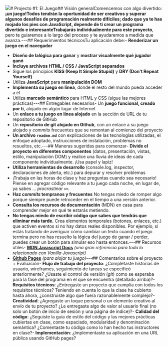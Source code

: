 ![](https://pataruco.github.io/ga-assets/assets/logos/ga.svg)# Projecto #1: El Juego## Visión generalComencemos con algo divertido: **¡un juego!**Todos tendrán la oportunidad de **ser creativos** y superar algunos **desafíos de programación realmente difíciles**; dado que ya te has mojado los pies con JavaScript, depende de ti crear un programa divertido e interesante**Trabajarás individualmente para este proyecto**, pero te guiaremos a lo largo del proceso y te ayudaremos a medida que avanza.---## Requerimientos técnicosTu aplicación debe:- **Renderizar un juego en el navegador**
- **Diseño de lalógica para ganar** y **mostrar visualmente qué jugador ganó**
- **Incluye archivos HTML / CSS / JavaScript separados**
- Sigue los principios **KISS (Keep It Simple Stupid)** y **DRY (Don't Repeat Yourself)**
- Utiliza **JavaScript** para **manipulación DOM**
- **Implementa su juego en línea**, donde el resto del mundo pueda acceder a él
- Utiliza **marcado semántico** para HTML y CSS (sigue las mejores prácticas)---## Entregables necesarios- Un **juego funcional, creado por ti**, alojado en algún lugar de Internet
- Un **enlace a tu juego en línea alojado** en la sección de URL de tu repositorio de GitHub
- Un **repositorio de git alojado en Github**, con un enlace a su juego alojado y _commits_ frecuentes que se remontan al comienzo del proyecto
- **Un archivo `readme.md`** con explicaciones de las tecnologías utilizadas, el enfoque adoptado, instrucciones de instalación, problemas no resueltos, etc.---## Maneras sugeridas para comenzar- **Divide el proyecto en diferentes componentes** (datos, presentación, vistas, estilo, manipulación DOM) y realice una lluvia de ideas de cada componente individualmente. ¡Usa papel y lapiz!
- **Utiliza herramientas de desarrollo** (console.log, inspector, declaraciones de alerta, etc.) para depurar y resolver problemas
- ¡Trabaja en las horas de clase y haz preguntas cuando sea necesario! Piense en agregar código relevante a tu juego cada noche, en lugar de, ya sabes ... _procrastinar_ :zzz:.
- **Haz _commits_ tempranos y frecuentes** No tengas miedo de romper algo porque siempre puede retroceder en el tiempo a una versión anterior.
- **Consulta los recursos de documentación** (MDN) en casa para comprender mejor en qué te estarás metiendo.
- **No tengas miedo de escribir código que sabes que tendrás que eliminar más tarde.** Crea elementos temporales (botones, enlaces, etc.) que activen eventos si no hay datos reales disponibles. Por ejemplo, si estás tratando de averiguar cómo cambiar un texto cuando el juego termina pero no has resuelto la lógica del juego de ganar / perder, puedes crear un botón para simular eso hasta entonces.---## Recursos útiles- **[MDN Javascript Docs](https://developer.mozilla.org/en-US/docs/Web/JavaScript)** _(una gran referencia para todo lo relacionado con Vanilla Javascript)_
- **[Github Pages](https://pages.github.com)** _(para alojar tu juego)_---## Comentarios sobre el proyecto + Evaluación- **Flujo de trabajo del proyecto**: ¿Completaste historias de usuario, wireframes, seguimiento de tareas se especificó anteriormente? ¿Usaste el control de versión (_git_) como se esperaba para la fase del programa en el que se encuentra (detallado arriba)?- **Requisitos técnicos**: ¿Entregaste un proyecto que cumplía con todos los requisitos técnicos? Teniendo en cuenta lo que la clase ha cubierto hasta ahora, ¿construiste algo que fuera razonablemente complejo?- **Creatividad**: ¿Agregaste un toque personal o un elemento creativo al envío de tu proyecto? ¿Le entregaste algo de valor al usuario final (no solo un botón de inicio de sesión y una página de índice)?- **Calidad del código**: ¿Seguiste la guía de estilo del código y las mejores prácticas cubiertas en clase, como espaciado, modularidad y denominación semántica? ¿Comentaste tu código como lo han hecho tus instructores en clase?- **Implementación**: ¿Implementaste su aplicación en una URL pública usando GitHub pages?